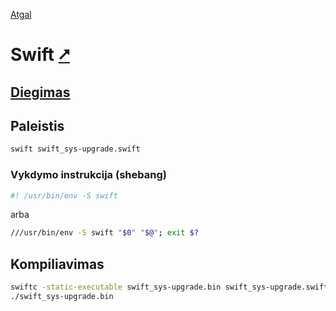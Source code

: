 [Atgal](./readme.md)

# Swift [&#x2B67;](https://www.swift.org/)

## [Diegimas](../install/swift_readme.md)

## Paleistis

```bash
swift swift_sys-upgrade.swift
```

### Vykdymo instrukcija (shebang)

```bash
#! /usr/bin/env -S swift
```

arba

```bash
///usr/bin/env -S swift "$0" "$@"; exit $?
```

## Kompiliavimas

```bash
swiftc -static-executable swift_sys-upgrade.bin swift_sys-upgrade.swift
./swift_sys-upgrade.bin
```
